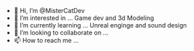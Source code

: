 - 👋 Hi, I’m @MisterCatDev
- 👀 I’m interested in ... Game dev and 3d Modeling
- 🌱 I’m currently learning ... Unreal enginge and sound design
- 💞️ I’m looking to collaborate on ...
- 📫 How to reach me ... 

<!---
MisterCatDev/MisterCatDev is a ✨ special ✨ repository because its `README.md` (this file) appears on your GitHub profile.
You can click the Preview link to take a look at your changes.
--->
